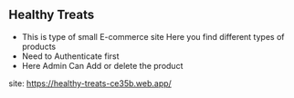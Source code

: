 ## Healthy Treats 

* This is type of small E-commerce site Here you find different types of products
* Need to Authenticate first
* Here Admin Can Add or delete the product

site: https://healthy-treats-ce35b.web.app/


